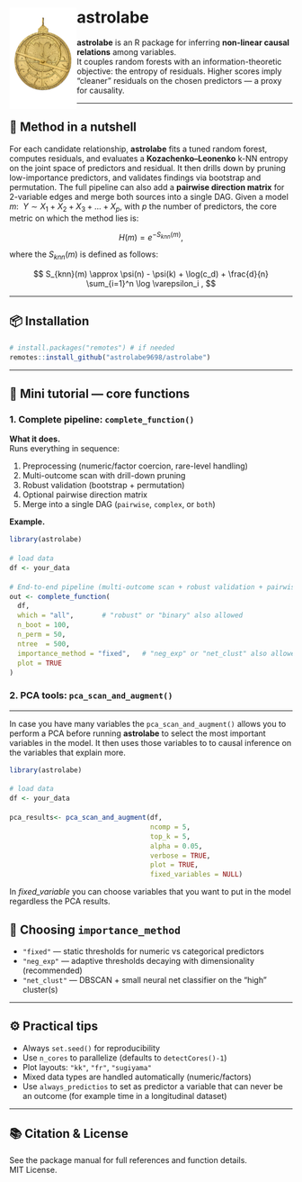 # astrolabe <img src="man/figures/logo.png" align="left" width="120" />

**astrolabe** is an R package for inferring **non-linear causal relations** among variables.  
It couples random forests with an information-theoretic objective: the entropy of residuals. Higher scores imply “cleaner” residuals on the chosen predictors — a proxy for causality.

---

## 🔬 Method in a nutshell

For each candidate relationship, **astrolabe** fits a tuned random forest, computes residuals, and evaluates a **Kozachenko–Leonenko** k-NN entropy on the joint space of predictors and residual. It then drills down by pruning low-importance predictors, and validates findings via bootstrap and permutation. The full pipeline can also add a **pairwise direction matrix** for 2-variable edges and merge both sources into a single DAG. Given a model $m: \ \ Y\sim X_1 + X_2+X_3+\dots+X_p$, with $p$ the number of predictors, the core metric on which the method lies is: 

$$
H(m) = e^{-S_{knn}(m)} ,
$$

where the $S_{knn}(m)$ is defined as follows:

$$
S_{knn}(m) \approx \psi(n) - \psi(k) + \log(c_d) + \frac{d}{n} \sum_{i=1}^n \log \varepsilon_i ,
$$

---

## 📦 Installation

```r
# install.packages("remotes") # if needed
remotes::install_github("astrolabe9698/astrolabe")
```

---

## 📘 Mini tutorial — core functions

### 1. Complete pipeline: `complete_function()`

**What it does.**  
Runs everything in sequence:

1. Preprocessing (numeric/factor coercion, rare-level handling)  
2. Multi-outcome scan with drill-down pruning  
3. Robust validation (bootstrap + permutation)  
4. Optional pairwise direction matrix  
5. Merge into a single DAG (`pairwise`, `complex`, or `both`)  

**Example.**
```r
library(astrolabe)

# load data
df <- your_data

# End-to-end pipeline (multi-outcome scan + robust validation + pairwise)
out <- complete_function(
  df,
  which = "all",       # "robust" or "binary" also allowed
  n_boot = 100,
  n_perm = 50,
  ntree  = 500,
  importance_method = "fixed",   # "neg_exp" or "net_clust" also allowed
  plot = TRUE
)

```


### 2. PCA tools: `pca_scan_and_augment()`
---

In case you have many variables the `pca_scan_and_augment()` allows you to perform a PCA before running **astrolabe** to select the most important variables in the model. It then uses those variables to to causal inference on the variables that explain more.

```r
library(astrolabe)

# load data
df <- your_data

pca_results<- pca_scan_and_augment(df,
                                   ncomp = 5,
                                   top_k = 5,
                                   alpha = 0.05,
                                   verbose = TRUE,
                                   plot = TRUE,
                                   fixed_variables = NULL) 
```

In *fixed_variable* you can choose variables that you want to put in the model regardless the PCA results.

## 🧭 Choosing `importance_method`

- `"fixed"` — static thresholds for numeric vs categorical predictors  
- `"neg_exp"` — adaptive thresholds decaying with dimensionality (recommended)  
- `"net_clust"` — DBSCAN + small neural net classifier on the “high” cluster(s)  

---

## ⚙️ Practical tips

- Always `set.seed()` for reproducibility  
- Use `n_cores` to parallelize (defaults to `detectCores()-1`)  
- Plot layouts: `"kk"`, `"fr"`, `"sugiyama"`  
- Mixed data types are handled automatically (numeric/factors)
- Use `always_predictios` to set as predictor a variable that can never be an outcome (for example time in a longitudinal dataset)

---

## 📚 Citation & License

See the package manual for full references and function details.  
MIT License.
